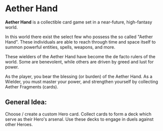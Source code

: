 # Aether Hand

**Aether Hand** is a collectible card game set in a near-future, high-fantasy world. 

In this world there exist the select few who possess the so called "Aether Hand". These individuals are able to reach through time and space itself to summon powerful entities, spells, weapons, and more. 

These wielders of the Aether Hand have become the de facto rulers of the world. Some are benevolent, while others are driven by greed and lust for power.

As the player, you bear the blessing (or burden) of the Aether Hand. As a Wielder, you must master your power, and strengthen yourself by collecting Aether Fragments (cards).

## General Idea:

Choose / create a custom Hero card.
Collect cards to form a deck which serve as their Hero's arsenal.
Use these decks to engage in duels against other Heroes.
